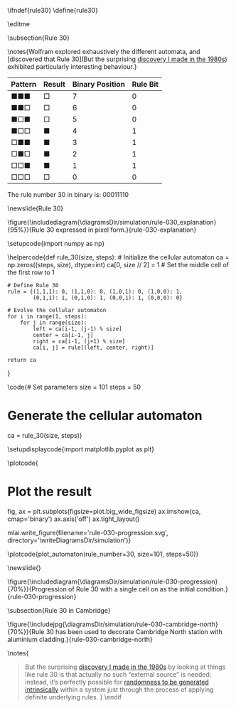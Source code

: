 \ifndef{rule30}
\define{rule30}

\editme


\subsection{Rule 30}



\notes{Wolfram explored exhaustively the different automata, and [discovered that Rule 30](But the surprising [discovery I made in the 1980s](https://content.wolfram.com/sw-publications/2020/07/origins-randomness-physical-systems.pdf)) exhibited particularly interesting behaviour.}

| Pattern | Result | Binary Position | Rule Bit |
|---------|---------|----------------|----------|
| ■■■ | □ | 7 | 0 |
| ■■□ | □ | 6 | 0 |
| ■□■ | □ | 5 | 0 |
| ■□□ | ■ | 4 | 1 |
| □■■ | ■ | 3 | 1 |
| □■□ | ■ | 2 | 1 |
| □□■ | ■ | 1 | 1 |
| □□□ | □ | 0 | 0 |

The rule number 30 in binary is: 00011110

\newslide{Rule 30}

\figure{\includediagram{\diagramsDir/simulation/rule-030_explanation}{95%}}{Rule 30 expressed in pixel form.}{rule-030-explanation}

\setupcode{import numpy as np}


\helpercode{def rule_30(size, steps):
    # Initialize the cellular automaton
    ca = np.zeros((steps, size), dtype=int)
    ca[0, size // 2] = 1  # Set the middle cell of the first row to 1
    
    # Define Rule 30
    rule = {(1,1,1): 0, (1,1,0): 0, (1,0,1): 0, (1,0,0): 1,
            (0,1,1): 1, (0,1,0): 1, (0,0,1): 1, (0,0,0): 0}
    
    # Evolve the cellular automaton
    for i in range(1, steps):
        for j in range(size):
            left = ca[i-1, (j-1) % size]
            center = ca[i-1, j]
            right = ca[i-1, (j+1) % size]
            ca[i, j] = rule[(left, center, right)]
    
    return ca
}

\code{# Set parameters
size = 101
steps = 50

# Generate the cellular automaton
ca = rule_30(size, steps)}

\setupdisplaycode{import matplotlib.pyplot as plt}

\plotcode{
# Plot the result
fig, ax = plt.subplots(figsize=plot.big_wide_figsize)
ax.imshow(ca, cmap='binary')
ax.axis('off')
ax.tight_layout()

mlai.write_figure(filename='rule-030-progression.svg', directory='\writeDiagramsDir/simulation')}

\plotcode{plot_automaton(rule_number=30, size=101, steps=50)}

\newslide{}

\figure{\includediagram{\diagramsDir/simulation/rule-030-progression}{70%}}{Progression of Rule 30 with a single cell on as the initial condition.}{rule-030-progression}

\subsection{Rule 30 in Cambridge}

\figure{\includejpg{\diagramsDir/simulation/rule-030-cambridge-north}{70%}}{Rule 30 has been used to decorate Cambridge North station with aluminium cladding.}{rule-030-cambridge-north}

\notes{
> But the surprising [discovery I made in the 1980s](https://content.wolfram.com/sw-publications/2020/07/origins-randomness-physical-systems.pdf) by looking at things like rule 30 is that actually no such “external source” is needed: instead, it’s perfectly possible for [randomness to be generated intrinsically](https://www.wolframscience.com/nks/chap-7--mechanisms-in-programs-and-nature#sect-7-5--the-intrinsic-generation-of-randomness) within a system just through the process of applying definite underlying rules.
}
\endif
